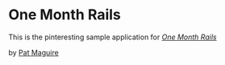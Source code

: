 # One Month Rails

This is the pinteresting sample application for 
[*One Month Rails*](http://onemonthrails.com)

by [Pat Maguire](http://google.com)